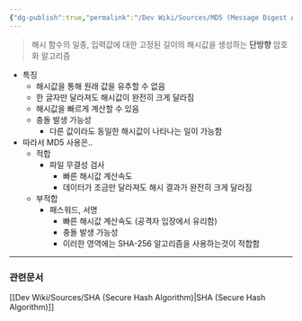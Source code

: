 ```yaml
---
{"dg-publish":true,"permalink":"/Dev Wiki/Sources/MD5 (Message Digest Algorithm 5)/","noteIcon":"","created":"2025-07-06T17:38:37.846+09:00","updated":"2025-07-19T22:58:36.975+09:00"}
---
```


> 해시 함수의 일종, 입력값에 대한 고정된 길이의 해시값을 생성하는 **단방향** 암호화 알고리즘

* 특징
	* 해시값을 통해 원래 값을 유추할 수 없음
	* 한 글자만 달라져도 해시값이 완전히 크게 달라짐
	* 해시값을 빠르게 계산할 수 있음
	* 충돌 발생 가능성
		* 다른 값이라도 동일한 해시값이 나타나는 일이 가능함
* 따라서 MD5 사용은..
	* 적합
		* 파일 무결성 검사
			* 빠른 해시값 계산속도
			* 데이터가 조금만 달라져도 해시 결과가 완전히 크게 달라짐
	* 부적합
		* 패스워드, 서명
			* 빠른 해시값 계산속도 (공격자 입장에서 유리함)
			* 충돌 발생 가능성
			* 이러한 영역에는 SHA-256 알고리즘을 사용하는것이 적합함
---
### 관련문서
[[Dev Wiki/Sources/SHA (Secure Hash Algorithm)\|SHA (Secure Hash Algorithm)]]